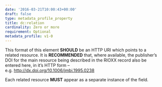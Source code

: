 ```yaml
---
date: '2016-03-21T10:00:43+00:00'
draft: false
type: metadata_profile_property
title: dc:relation
cardinality: Zero or more
requirement: Optional
metadata_profile: v1-0
---
```

This format of this element **SHOULD** be an HTTP URI which points to a related resource. It is **RECOMMENDED** that, where available, the publisher’s DOI for the main resource being described in the RIOXX record also be entered here, in it’s HTTP form – e.g. http://dx.doi.org/10.1006/jmbi.1995.0238

Each related resource **MUST** appear as a separate instance of the field.
